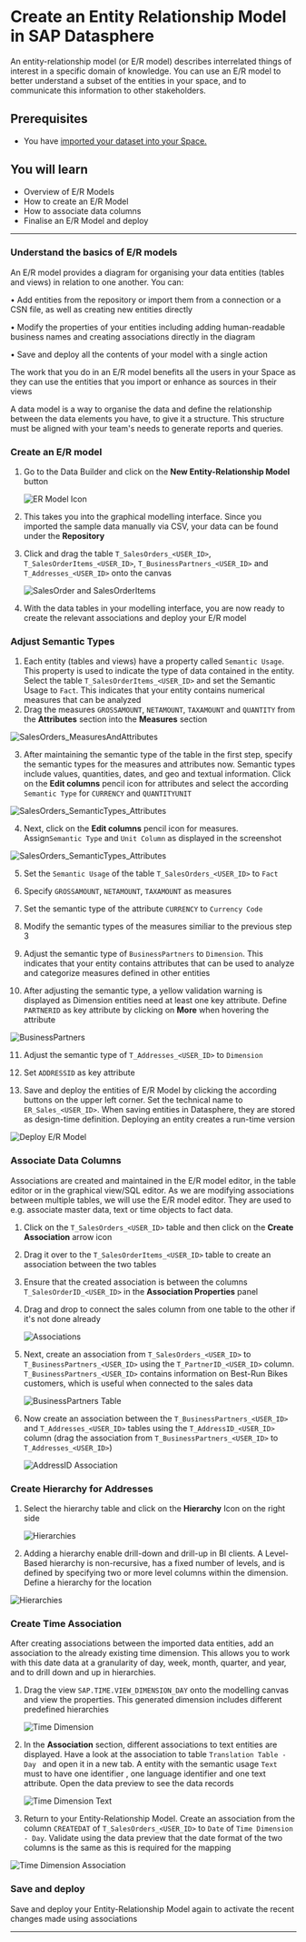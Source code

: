 # Create an Entity Relationship Model in SAP Datasphere
<!-- description --> An entity-relationship model (or E/R model) describes interrelated things of interest in a specific domain of knowledge. You can use an E/R model to better understand a subset of the entities in your space, and to communicate this information to other stakeholders.

## Prerequisites
 - You have [imported your dataset into your Space.](https://github.com/SAP-samples/hda-cross-pm-samples/blob/main/tutorials/partner-workshop-content/dsp_modeling_1-import-dataset/dsp_modeling_1-import-dataset.md)

## You will learn
  - Overview of E/R Models
  - How to create an E/R Model
  - How to associate data columns
  - Finalise an E/R Model and deploy

---

### Understand the basics of E/R models


An E/R model provides a diagram for organising your data entities (tables and views) in relation to one another. You can:

•	Add entities from the repository or import them from a connection or a CSN file, as well as creating new entities directly

•	Modify the properties of your entities including adding human-readable business names and creating associations directly in the diagram

•	Save and deploy all the contents of your model with a single action

The work that you do in an E/R model benefits all the users in your Space as they can use the entities that you import or enhance as sources in their views

A data model is a way to organise the data and define the relationship between the data elements you have, to give it a structure. This structure must be aligned with your team's needs to generate reports and queries.


### Create an E/R model


1.	Go to the Data Builder and click on the **New Entity-Relationship Model** button

    ![ER Model Icon](./images-dsp_modeling_2-create-relationships/DS_Create_ER_Model.png)

2.	This takes you into the graphical modelling interface. Since you imported the sample data manually via CSV, your data can be found under the **Repository**
3.	Click and drag the table `T_SalesOrders_<USER_ID>`, `T_SalesOrderItems_<USER_ID>`, `T_BusinessPartners_<USER_ID>` and `T_Addresses_<USER_ID>` onto the canvas

    ![SalesOrder and SalesOrderItems](./images-dsp_modeling_2-create-relationships/DS_Import_Tables.png)

5.	With the data tables in your modelling interface, you are now ready to create the relevant associations and deploy your E/R model

### Adjust Semantic Types

1. Each entity (tables and views) have a property called `Semantic Usage`. This property is used to indicate the type of data contained in the entity. Select the table `T_SalesOrderItems_<USER_ID>` and set the Semantic Usage to `Fact`. This indicates that your entity contains numerical measures that can be analyzed
2. Drag the measures `GROSSAMOUNT`, `NETAMOUNT`, `TAXAMOUNT` and `QUANTITY` from the **Attributes** section into the **Measures** section

  ![SalesOrders_MeasuresAndAttributes](./images-dsp_modeling_2-create-relationships/DS_SO_Items.png)

3. After maintaining the semantic type of the table in the first step, specify the semantic types for the measures and attributes now. Semantic types include values, quantities, dates, and geo and textual information. Click on the **Edit columns** pencil icon for attributes and select the according `Semantic Type` for `CURRENCY` and `QUANTITYUNIT`

  ![SalesOrders_SemanticTypes_Attributes](./images-dsp_modeling_2-create-relationships/DS_SO_Items_Attributes.png)

4. Next, click on the **Edit columns** pencil icon for measures. Assign`Semantic Type` and `Unit Column` as displayed in the screenshot

  ![SalesOrders_SemanticTypes_Attributes](./images-dsp_modeling_2-create-relationships/DS_SO_Items_Measures.png)

5. Set the `Semantic Usage` of the table `T_SalesOrders_<USER_ID>` to `Fact`

6. Specify `GROSSAMOUNT`, `NETAMOUNT`, `TAXAMOUNT` as measures

7. Set the semantic type of the attribute `CURRENCY` to `Currency Code`

8. Modify the semantic types of the measures similiar to the previous step 3

9. Adjust the semantic type of `BusinessPartners` to `Dimension`. This indicates that your entity contains attributes that can be used to analyze and categorize measures defined in other entities

10. After adjusting the semantic type, a yellow validation warning is displayed as Dimension entities need at least one key attribute. Define `PARTNERID` as key attribute by clicking on **More** when hovering the attribute

  ![BusinessPartners](./images-dsp_modeling_2-create-relationships/DS_BP_Key.png)

11. Adjust the semantic type of `T_Addresses_<USER_ID>` to `Dimension`

12. Set `ADDRESSID` as key attribute 

13. Save and deploy the entities of E/R Model by clicking the according buttons on the upper left corner. Set the technical name to `ER_Sales_<USER_ID>`. When saving entities in Datasphere, they are stored as design-time definition. Deploying an entity creates a run-time version

  ![Deploy E/R Model](./images-dsp_modeling_2-create-relationships/DS_ER_Deploy.png)

### Associate Data Columns

Associations are created and maintained in the E/R model editor, in the table editor or in the graphical view/SQL editor. As we are modifying associations between multiple tables, we will use the E/R model editor.
They are used to e.g. associate master data, text or time objects to fact data.

1. Click on the `T_SalesOrders_<USER_ID>` table and then click on the **Create Association** arrow icon

2.	Drag it over to the `T_SalesOrderItems_<USER_ID>` table to create an association between the two tables

3.	Ensure that the created association is between the columns `T_SalesOrderID_<USER_ID>` in the **Association Properties** panel

4.	Drag and drop to connect the sales column from one table to the other if it's not done already

     ![Associations](./images-dsp_modeling_2-create-relationships/DS_SO_Associations.png)

5.	Next, create an association from `T_SalesOrders_<USER_ID>` to `T_BusinessPartners_<USER_ID>` using the `T_PartnerID_<USER_ID>` column. `T_BusinessPartners_<USER_ID>`  contains information on Best-Run Bikes customers, which is useful when connected to the sales data

    ![BusinessPartners Table](./images-dsp_modeling_2-create-relationships/DS_SO_BP_Association.png)

6.	Now create an association between the `T_BusinessPartners_<USER_ID>` and `T_Addresses_<USER_ID>` tables using the `T_AddressID_<USER_ID>` column (drag the association from `T_BusinessPartners_<USER_ID>` to `T_Addresses_<USER_ID>`)

    ![AddressID Association](./images-dsp_modeling_2-create-relationships/DS_BP_AD_Association.png)


### Create Hierarchy for Addresses
1. Select the hierarchy table and click on the **Hierarchy** Icon on the right side
   
   ![Hierarchies](./images-dsp_modeling_2-create-relationships/DS_Hierarchy.png)
   
2. Adding a hierarchy enable drill-down and drill-up in BI clients. A Level-Based hierarchy is non-recursive, has a fixed number of levels, and is defined by specifying two or more level columns within the dimension. Define a hierarchy for the location
   
  ![Hierarchies](./images-dsp_modeling_2-create-relationships/DS_Hierarchy2.png)

### Create Time Association
After creating associations between the imported data entities, add an association to the already existing time dimension. This allows you to work with this date data at a granularity of day, week, month, quarter, and year, and to drill down and up in hierarchies.

1. Drag the view `SAP.TIME.VIEW_DIMENSION_DAY` onto the modelling canvas and view the properties. This generated dimension includes different predefined hierarchies

    ![Time Dimension](./images-dsp_modeling_2-create-relationships/DS_TimeDimensionDay.png)

2. In the **Association** section, different associations to text entities are displayed. Have a look at the association to table  `Translation Table - Day ` and open it in a new tab. A entity with the semantic usage `Text` must to have one identifier , one language identifier and one text attribute. Open the data preview to see the data records

    ![Time Dimension Text](./images-dsp_modeling_2-create-relationships/DS_TimeDimensionDay_Text.png)

3. Return to your Entity-Relationship Model. Create an association from the column `CREATEDAT` of `T_SalesOrders_<USER_ID>` to `Date` of `Time Dimension - Day`. Validate using the data preview that the date format of the two columns is the same as this is required for the mapping
   
  ![Time Dimension Association](./images-dsp_modeling_2-create-relationships/DS_TimeDimensionDay_Association.png)
 


### Save and deploy

Save and deploy your Entity-Relationship Model again to activate the recent changes made using associations

---
